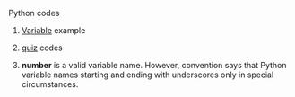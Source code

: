Python codes

1. [Variable](http://www.codeskulptor.org/#examples-variables.py) example

2. [quiz](http://www.codeskulptor.org/#user39_oQBDvEdkSqCIrvf_2.py) codes

3. __number__	is a valid variable name. 
However, convention says that Python variable names starting and ending with underscores only in special circumstances.
